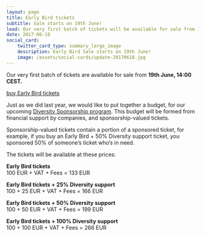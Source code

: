 ```yaml
---
layout: page
title: Early Bird tickets
subtitle: Sale starts on 19th June!
lead: Our very first batch of tickets will be available for sale from 19th June, 14:00 CET.
date: 2017-06-18
social_card:
    twitter_card_type: summary_large_image
    description: Early Bird Sale starts on 19th June!
    image: /assets/social-cards/update-20170618.jpg
---
```


Our very first batch of tickets are available for sale from **19th June, 14:00 CEST.**

<div class="block text-center">
<a href="https://ti.to/jsconf-bp/jsconf-budapest-2017" class="button">
                        <span class="inner">
                            buy Early Bird tickets
                        </span>
                    </a>
</div>



Just as we did last year, we would like to put together a budget, for our upcoming [Diversity Sponsorship program](http://jsconfbp.com/diversity-sponsorship). This budget will be formed from financial support by companies, and sponsorship-valued tickets.

Sponsorship-valued tickets contain a portion of a sponsored ticket, for example, if you buy an Early Bird + 50% Diversity support ticket, you sponsored 50% of someone’s ticket who’s in need.

The tickets will be available at these prices:

**Early Bird tickets**  
100 EUR + VAT + Fees = 133 EUR

**Early Bird tickets + 25% Diversity support**  
100 + 25 EUR + VAT + Fees = 166 EUR

**Early Bird tickets + 50% Diversity support**  
100 + 50 EUR + VAT + Fees = 199 EUR

**Early Bird tickets + 100% Diversity support**  
100 + 100 EUR + VAT + Fees = 266 EUR
